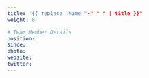 ```yaml
---
title: "{{ replace .Name "-" " " | title }}"
weight: 0

# Team Member Details
position: 
since: 
photo: 
website: 
twitter: 
---
```


